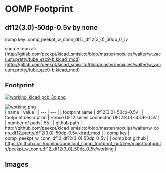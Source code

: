 # OOMP Footprint  
## df12(3.0)-50dp-0.5v  by none  
  
oomp key: oomp_peekpt_w_conn_df12_df12(3_0)_50dp_0_5v  
  
source repo at: [http://gitlab.com/peekpt/kicad_smisioto/blob/master/modules/walter/w_vacuum.pretty/tube_gzc9-b.kicad_mod](http://gitlab.com/peekpt/kicad_smisioto/blob/master/modules/walter/w_vacuum.pretty/tube_gzc9-b.kicad_mod)  
## Footprint  
  
[![working_kicad_pcb_3d.png](working_kicad_pcb_3d_600.png)](working_kicad_pcb_3d.png)  
  
[![working.png](working_600.png)](working.png)  
| name | value | 
| --- | --- | 
| footprint name | df12(3.0)-50dp-0.5v | 
| footprint description | Hirose DF12 series connector, DF12(3.0)-50DP-0.5V | 
| number of pads | 55 | 
| github path | http://github.com/peekpt/kicad_smisioto/blob/master/modules/walter/w_conn_df12.pretty/df12(3.0)-50dp-0.5v.kicad_mod | 
| oomp key | oomp_peekpt_w_conn_df12_df12(3_0)_50dp_0_5v | 
| oomp bot github | https://github.com/oomlout/oomlout_oomp_footprint_bot/tree/main/footprints/peekpt_w_conn_df12_df12(3_0)_50dp_0_5v/working | 
## Images  
